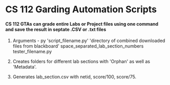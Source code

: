 # CS 112 Garding Automation Scripts

#### CS 112 GTAs can grade entire Labs or Project files using one command and save the result in septate .CSV or .txt files


1) Arguments - py 'script_filename.py' 'directory of combined downloaded files from blackboard' space_separated_lab_section_numbers tester_filename.py

2) Creates folders for different lab sections with 'Orphan' as well as 'Metadata'.

3) Generates lab_section.csv with netid, score/100, score/75.  